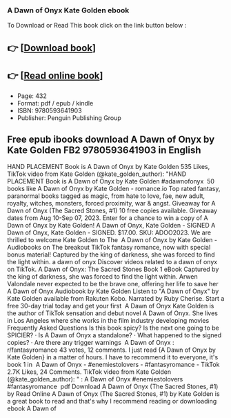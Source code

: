 ### A Dawn of Onyx Kate Golden ebook

To Download or Read This book click on the link button below :

## 👉  [**[Download book](http://ebooksharez.info/download.php?group=book&from=github.com&id=685862&lnk=1079 "Download book")**]

## 👉  [**[Read online book](http://ebooksharez.info/download.php?group=book&from=github.com&id=685862&lnk=1079 "Read online book")**]


* Page: 432
* Format: pdf / epub / kindle
* ISBN: 9780593641903
* Publisher: Penguin Publishing Group



## Free epub ibooks download A Dawn of Onyx by Kate Golden FB2 9780593641903 in English



 HAND PLACEMENT Book is A Dawn of Onyx by Kate Golden 535 Likes, TikTok video from Kate Golden (@kate_golden_author): &quot;HAND PLACEMENT Book is A Dawn of Onyx by Kate Golden #adawnofonyx 
 50 books like A Dawn of Onyx by Kate Golden - romance.io Top rated fantasy, paranormal books tagged as magic, from hate to love, fae, new adult, royalty, witches, monsters, forced proximity, war &amp; angst.
 Giveaway for A Dawn of Onyx (The Sacred Stones, #1) 10 free copies available. Giveaway dates from Aug 10-Sep 07, 2023. Enter for a chance to win a copy of A Dawn of Onyx by Kate Golden!
 A Dawn of Onyx, Kate Golden - SIGNED A Dawn of Onyx, Kate Golden - SIGNED. $17.00. SKU: ADOO2023. We are thrilled to welcome Kate Golden to The 
 A Dawn of Onyx by Kate Golden - Audiobooks on The breakout TikTok fantasy romance, now with special bonus material! Captured by the king of darkness, she was forced to find the light within.
 a dawn of onyx Discover videos related to a dawn of onyx on TikTok.
 A Dawn of Onyx: The Sacred Stones Book 1 eBook Captured by the king of darkness, she was forced to find the light within. Arwen Valondale never expected to be the brave one, offering her life to save her 
 A Dawn of Onyx Audiobook by Kate Golden Listen to &quot;A Dawn of Onyx&quot; by Kate Golden available from Rakuten Kobo. Narrated by Ruby Cherise. Start a free 30-day trial today and get your first 
 A Dawn of Onyx Kate Golden is the author of TikTok sensation and debut novel A Dawn of Onyx. She lives in Los Angeles where she works in the film industry developing movies 
 Frequently Asked Questions Is this book spicy? Is the next one going to be SPICIER? · Is A Dawn of Onyx a standalone? · What happened to the signed copies? · Are there any trigger warnings 
 A Dawn of Onyx : r/fantasyromance 43 votes, 12 comments. I just read {A Dawn of Onyx by Kate Golden} in a matter of hours. I have to recommend it to everyone, it&#039;s book 1 in 
 A Dawn of Onyx - #enemiestolovers - #fantasyromance - TikTok 2.7K Likes, 24 Comments. TikTok video from Kate Golden (@kate_golden_author): &quot; : A Dawn of Onyx #enemiestolovers #fantasyromance 
 pdf Download A Dawn of Onyx (The Sacred Stones, #1) by Read Online A Dawn of Onyx (The Sacred Stones, #1) by Kate Golden is a great book to read and that&#039;s why I recommend reading or downloading ebook A Dawn of 





